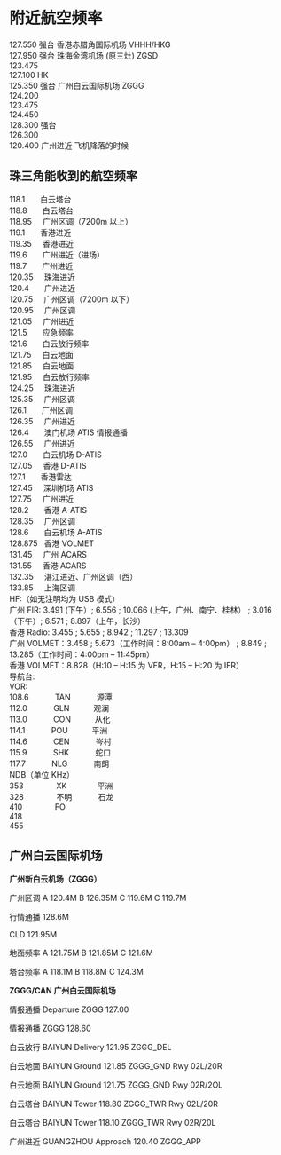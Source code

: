 # 附近航空频率

127.550 强台 香港赤腊角国际机场 VHHH/HKG  
127.950 强台 珠海金湾机场 (原三灶) ZGSD  
123.475  
127.100 HK  
125.350 强台 广州白云国际机场 ZGGG  
124.200  
123.475  
124.450  
128.300 强台  
126.300  
120.400 广州进近 飞机降落的时候

## 珠三角能收到的航空频率

118.1       白云塔台  
118.8       白云塔台  
118.95     广州区调（7200m 以上）  
119.1       香港进近  
119.35     香港进近  
119.6       广州进近（进场）  
119.7       广州进近  
120.35     珠海进近  
120.4       广州进近  
120.75     广州区调（7200m 以下）  
120.95     广州区调  
121.05     广州进近  
121.5       应急频率  
121.6       白云放行频率  
121.75     白云地面  
121.85     白云地面  
121.95     白云放行频率  
124.25     珠海进近  
125.35     广州区调  
126.1       广州区调  
126.35     广州进近  
126.4       澳门机场 ATIS 情报通播  
126.55     广州进近  
127.0       白云机场 D-ATIS  
127.05     香港 D-ATIS  
127.1       香港雷达  
127.45     深圳机场 ATIS  
127.75     广州进近  
128.2       香港 A-ATIS  
128.35     广州区调  
128.6       白云机场 A-ATIS  
128.875   香港 VOLMET  
131.45     广州 ACARS  
131.55     香港 ACARS  
132.35     湛江进近、广州区调（西）  
133.85     上海区调  
HF:（如无注明均为 USB 模式）  
广州 FIR: 3.491 (下午）; 6.556 ; 10.066 (上午，广州、南宁、桂林） ; 3.016 （下午）; 6.571 ; 8.897（上午，长沙）  
香港 Radio: 3.455 ; 5.655 ; 8.942 ; 11.297 ; 13.309  
广州 VOLMET：3.458 ; 5.673（工作时间：8:00am – 4:00pm） ; 8.849 ; 13.285（工作时间：4:00pm – 11:45pm）  
香港 VOLMET：8.828（H:10 – H:15 为 VFR，H:15 – H:20 为 IFR）  
导航台:  
VOR:  
108.6            TAN            源潭  
112.0            GLN           观澜  
113.0            CON           从化  
114.1            POU           平洲  
114.6            CEN            岑村  
115.9            SHK            蛇口  
117.7            NLG            南朗  
NDB（单位 KHz）  
353               XK              平洲  
328               不明            石龙  
410               FO  
418  
455

## 广州白云国际机场

**广州新白云机场（ZGGG）**

广州区调 A 120.4M B 126.35M C 119.6M C 119.7M

行情通播 128.6M

CLD 121.95M

地面频率 A 121.75M B 121.85M C 121.6M

塔台频率 A 118.1M B 118.8M C 124.3M

**ZGGG/CAN 广州白云国际机场**

情报通播 Departure ZGGG 127.00

情报通播 ZGGG 128.60

白云放行 BAIYUN Delivery 121.95 ZGGG_DEL

白云地面 BAIYUN Ground 121.85 ZGGG_GND Rwy 02L/20R

白云地面 BAIYUN Ground 121.75 ZGGG_GND Rwy 02R/2OL

白云塔台 BAIYUN Tower 118.80 ZGGG_TWR Rwy 02L/20R

白云塔台 BAIYUN Tower 118.10 ZGGG_TWR Rwy 02R/20L

广州进近 GUANGZHOU Approach 120.40 ZGGG_APP
